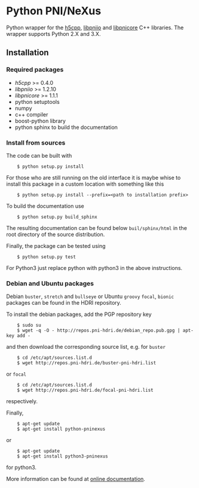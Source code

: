 # Python PNI/NeXus

Python wrapper for the [h5cpp](https://github.com/ess-dmsc/h5cpp), [libpniio](https://github.com/pni-libraries/libpniio) and [libpnicore](https://github.com/pni-libraries/libpnicore) C++ libraries.
The wrapper supports Python 2.X and 3.X.

## Installation

### Required packages

* *h5cpp*  >= 0.4.0
* *libpniio* >= 1.2.10
* *libpnicore* >= 1.1.1
* python setuptools
* numpy
* c++ compiler
* boost-python library
* python sphinx to build the documentation


### Install from sources

The code can be built with

```
    $ python setup.py install
```

For those who are still running on the old interface it is maybe whise to
install this package in a custom location with something like this

```
    $ python setup.py install --prefix=<path to installation prefix>
```

To build the documentation use

```
    $ python setup.py build_sphinx
```

The resulting documentation can be found below `buil/sphinx/html` in the root
directory of the source distribution.

Finally, the package can be tested using

```
    $ python setup.py test
```

For Python3 just replace python with python3 in the above instructions.


### Debian and Ubuntu packages

Debian `buster`, `stretch` and `bullseye` or Ubuntu  `groovy` `focal`, `bionic` packages can be found in the HDRI repository.

To install the debian packages, add the PGP repository key

```
    $ sudo su
    $ wget -q -O - http://repos.pni-hdri.de/debian_repo.pub.gpg | apt-key add -
```

and then download the corresponding source list, e.g.
for `buster`

```
    $ cd /etc/apt/sources.list.d
    $ wget http://repos.pni-hdri.de/buster-pni-hdri.list
```

or `focal`

```
    $ cd /etc/apt/sources.list.d
    $ wget http://repos.pni-hdri.de/focal-pni-hdri.list
```
respectively.

Finally,

```
    $ apt-get update
    $ apt-get install python-pninexus
```

or

```
    $ apt-get update
    $ apt-get install python3-pninexus
```

for python3.

More information can be found at [online documentation](https://pni-libraries.github.io/python-pninexus/index.html).
